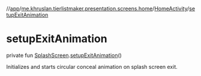 //[app](../../../index.md)/[me.khruslan.tierlistmaker.presentation.screens.home](../index.md)/[HomeActivity](index.md)/[setupExitAnimation](setup-exit-animation.md)

# setupExitAnimation

private fun [SplashScreen](https://developer.android.com/reference/kotlin/androidx/core/splashscreen/SplashScreen.html).[setupExitAnimation](setup-exit-animation.md)()

Initializes and starts circular conceal animation on splash screen exit.
